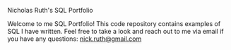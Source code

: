 Nicholas Ruth's SQL Portfolio

Welcome to me SQL Portfolio! This code repository contains examples of SQL I have written. Feel free to take a look and reach out to me via email if you have any questions: 
nick.ruth@gmail.com
